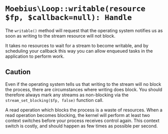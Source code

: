 # `Moebius\Loop::writable(resource $fp, $callback=null): Handle`

The `writable()` method will request that the operating system notifies us as soon
as writing to the stream resource will not block.

It takes no resources to wait for a stream to become writable, and by scheduling
your callback this way you can allow enqueued tasks in the application to perform
work.

## Caution

Even if the operating system tells us that writing to the stream will no block the
process, there are circumstances where writing does block. You should therefore
always mark any streams as non-blocking via the `stream_set_blocking($fp, false)`
function call.

A read operation which blocks the process is a waste of resources. When a read
operation becomes blocking, the kernel will perform at least two context switches
before your process receives control again. This context switch is costly, and
should happen as few times as possible per second.


